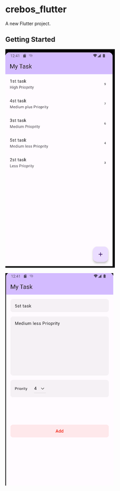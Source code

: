# crebos_flutter

A new Flutter project.

## Getting Started
![img.png](img.png)

![img_1.png](img_1.png)